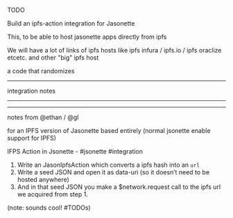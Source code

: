 TODO

 Build an ipfs-action integration for Jasonette

 This, to be able to host jasonette apps directly from ipfs

 We will have a lot of links of ipfs hosts like ipfs infura / ipfs.io / ipfs oraclize etcetc. and other "big" ipfs host

 a code that randomizes


 ----

 integration notes


 -----



 ---

 notes from @ethan / @gl

 for an IPFS version of Jasonette based entirely (normal jsonette enable support for IPFS)

 IFPS Action in Jsonette - #jsonette #integration

 1. Write an JasonIpfsAction which converts a ipfs hash into an `url`
 2. Write a seed JSON and open it as data-uri (so it doesn’t need to be hosted anywhere)
 3. And in that seed JSON you make a $network.request call to the ipfs url we acquired from step 1.


 (note: sounds cool! #TODOs)
